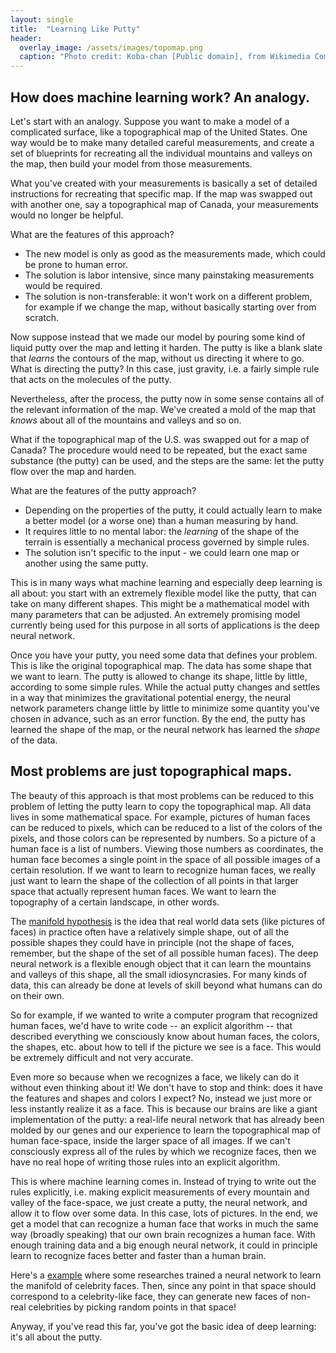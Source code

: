 ```yaml
---
layout: single
title:  "Learning Like Putty"
header:
  overlay_image: /assets/images/topomap.png
  caption: "Photo credit: Koba-chan [Public domain], from Wikimedia Commons created on Demis Map Server"
---
```


## How does machine learning work? An analogy.

Let's start with an analogy. Suppose you want to make a model of a complicated
surface, like a topographical map of the United States. One way would be to
make many detailed careful measurements, and create a set of blueprints for
recreating all the individual mountains and valleys on the map, then build your
model from those measurements. 

What you've created with your measurements is basically a set of detailed
instructions for recreating that specific map. If the map was swapped out with
another one, say a topographical map of Canada, your measurements would no
longer be helpful. 

What are the features of this approach?

* The new model is only as good as the measurements made, which could be prone
  to human error.
* The solution is labor intensive, since many painstaking measurements would be
  required.
* The solution is non-transferable: it won't work on a different problem, for
  example if we change the map, without basically starting over from scratch.

Now suppose instead that we made our model by pouring some kind of liquid putty
over the map and letting it harden. The putty is like a blank slate that
*learns* the contours of the map, without us directing it where to go. What is
directing the putty? In this case, just gravity, i.e. a fairly simple rule that
acts on the molecules of the putty.

Nevertheless, after the process, the putty now in some sense contains all of
the relevant information of the map. We've created a mold of the map that 
*knows* about all of the mountains and valleys and so on. 

What if the topographical map of the U.S. was swapped out for a map of Canada?
The procedure would need to be repeated, but the exact same substance (the
putty) can be used, and the steps are the same: let the putty flow over the map
and harden. 

What are the features of the putty approach?

* Depending on the properties of the putty, it could actually learn to make a
  better model (or a worse one) than a human measuring by hand.
* It requires little to no mental labor: the *learning* of the shape of the
  terrain is essentially a mechanical process governed by simple rules.
* The solution isn't specific to the input - we could learn one map or another
  using the same putty.

This is in many ways what machine learning and especially deep learning is all
about: you start with an extremely flexible model like the putty, that can take
on many different shapes. This might be a mathematical model with many
parameters that can be adjusted. An extremely promising model currently being
used for this purpose in all sorts of applications is the deep neural network.

Once you have your putty, you need some data that defines your problem. This is
like the original topographical map. The data has some shape that we want to
learn. The putty is allowed to change its shape, little by little, according to
some simple rules. While the actual putty changes and settles in a way that
minimizes the gravitational potential energy, the neural network parameters
change little by little to minimize some quantity you've chosen in advance,
such as an error function. By the end, the putty has learned the shape of the
map, or the neural network has learned the *shape* of the data. 

## Most problems are just topographical maps.

The beauty of this approach is that most problems can be reduced to this
problem of letting the putty learn to copy the topographical map. All data
lives in some mathematical space. For example, pictures of human faces can be
reduced to pixels, which can be reduced to a list of the colors of the pixels,
and those colors can be represented by numbers. So a picture of a human face is
a list of numbers. Viewing those numbers as coordinates, the human face becomes
a single point in the space of all possible images of a certain resolution. If
we want to learn to recognize human faces, we really just want to learn the
shape of the collection of all points in that larger space that actually
represent human faces.  We want to learn the topography of a certain landscape,
in other words. 

The [manifold hypothesis][manifold hypothesis] is the idea that real world data
sets (like pictures of faces) in practice often have a relatively simple shape,
out of all the possible shapes they could have in principle (not the shape of
faces, remember, but the shape of the set of all possible human faces). The
deep neural network is a flexible enough object that it can learn the mountains
and valleys of this shape, all the small idiosyncrasies. For many kinds of
data, this can already be done at levels of skill beyond what humans can do on
their own. 

So for example, if we wanted to write a computer program that recognized human
faces, we'd have to write code -- an explicit algorithm -- that described
everything we consciously know about human faces, the colors, the shapes, etc.
about how to tell if the picture we see is a face. This would be extremely
difficult and not very accurate. 

Even more so because when we recognizes a face, we likely can do it without
even thinking about it! We don't have to stop and think: does it have the
features and shapes and colors I expect? No, instead we just more or less
instantly realize it as a face. This is because our brains are like a giant
implementation of the putty: a real-life neural network that has already been
molded by our genes and our experience to learn the topographical map of human
face-space, inside the larger space of all images. If we can't consciously
express all of the rules by which we recognize faces, then we have no real hope
of writing those rules into an explicit algorithm. 

This is where machine learning comes in. Instead of trying to write out the
rules explicitly, i.e.  making explicit measurements of every mountain and
valley of the face-space, we just create a putty, the neural network, and allow
it to flow over some data. In this case, lots of pictures. In the end, we get a
model that can recognize a human face that works in much the same way (broadly
speaking) that our own brain recognizes a human face. With enough training data
and a big enough neural network, it could in principle learn to recognize faces
better and faster than a human brain. 

Here's a [example][celebrity faces] where some researches trained a neural
network to learn the manifold of celebrity faces. Then, since any point in that
space should correspond to a celebrity-like face, they can generate new faces
of non-real celebrities by picking random  points in that space!


Anyway, if you've read this far, you've got the basic idea of deep learning:
it's all about the putty.  

[manifold hypothesis]: https://stats.stackexchange.com/questions/66939/what-is-the-manifold-assumption-in-semi-supervised-learning
[celebrity faces]: https://www.youtube.com/watch?v=G06dEcZ-QTg
